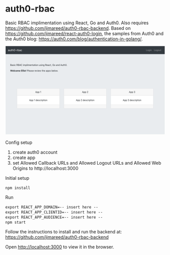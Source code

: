 # auth0-rbac
Basic RBAC implimentation using React, Go and Auth0. Also requires https://github.com/jimareed/auth0-rbac-backend. Based on https://github.com/jimareed/react-auth0-login, the samples from Auth0 and the Auth0 blog: https://auth0.com/blog/authentication-in-golang/.

<p  align="center">
    <img src="./images/auth0-rbac.png" alt="Auth0 RBAC"/>
</p>


Config setup
1. create auth0 account
2. create app
3. set Allowed Callback URLs and Allowed Logout URLs and Allowed Web Origins to http://localhost:3000

Initial setup
```
npm install
```

Run
```
export REACT_APP_DOMAIN=-- insert here --
export REACT_APP_CLIENTID=-- insert here -- 
export REACT_APP_AUDIENCE=-- insert here -- 
npm start
```

Follow the instructions to install and run the backend at: https://github.com/jimareed/auth0-rbac-backend

Open [http://localhost:3000](http://localhost:3000) to view it in the browser.

